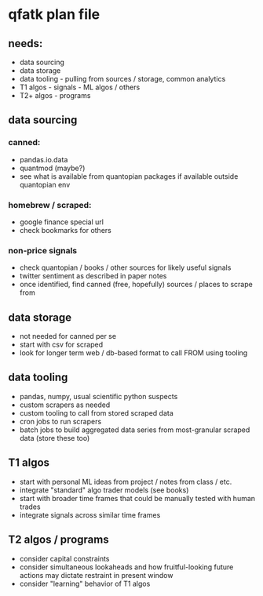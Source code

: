 # qfatk plan file

## needs:
- data sourcing
- data storage
- data tooling - pulling from sources / storage, common analytics
- T1 algos - signals - ML algos / others
- T2+ algos - programs

## data sourcing
### canned:
- pandas.io.data
- quantmod (maybe?)
- see what is available from quantopian packages if available outside quantopian env

### homebrew / scraped:
- google finance special url
- check bookmarks for others

### non-price signals
- check quantopian / books / other sources for likely useful signals
- twitter sentiment as described in paper notes
- once identified, find canned (free, hopefully) sources / places to scrape from

## data storage
- not needed for canned per se
- start with csv for scraped
- look for longer term web / db-based format to call FROM using tooling

## data tooling
- pandas, numpy, usual scientific python suspects
- custom scrapers as needed
- custom tooling to call from stored scraped data
- cron jobs to run scrapers
- batch jobs to build aggregated data series from most-granular scraped data (store these too)

## T1 algos
- start with personal ML ideas from project / notes from class / etc.
- integrate "standard" algo trader models (see books)
- start with broader time frames that could be manually tested with human trades
- integrate signals across similar time frames

## T2 algos / programs
- consider capital constraints
- consider simultaneous lookaheads and how fruitful-looking future actions may dictate restraint in present window
- consider "learning" behavior of T1 algos
